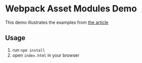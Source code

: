 # Webpack Asset Modules Demo

This demo illustrates the examples from [the article](https://habr.com/ru/post/488464/)

## Usage

1) run `npm install`
2) open `index.html` in your browser

